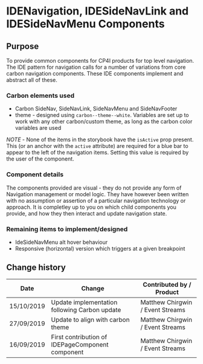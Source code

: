 # IDENavigation, IDESideNavLink and IDESideNavMenu Components

## Purpose

To provide common components for CP4I products for top level navigation. The IDE
pattern for navigation calls for a number of variations from core carbon
navigation components. These IDE components implement and abstract all of these.

### Carbon elements used

- Carbon SideNav, SideNavLink, SideNavMenu and SideNavFooter
- theme - designed using `carbon--theme--white`. Variables are set up to work
  with any other carbon/custom theme, as long as the carbon color variables are
  used

_NOTE_ - None of the items in the storybook have the `isActive` prop present.
This (or an anchor with the `active` attribute) are required for a blue bar to
appear to the left of the navigation items. Setting this value is required by
the user of the component.

### Component details

The components provided are visual - they do not provide any form of Navigation
management or model logic. They have however been written with no assumption or
assertion of a particular navigation technology or approach. It is completley up
to you on which child components you provide, and how they then interact and
update navigation state.

### Remaining items to implement/designed

- IdeSideNavMenu alt hover behaviour
- Responsive (horizontal) version which triggers at a given breakpoint

## Change history

| Date       | Change                                           | Contributed by / Product         |
| ---------- | ------------------------------------------------ | -------------------------------- |
| 15/10/2019 | Update implementation following Carbon update    | Matthew Chirgwin / Event Streams |
| 27/09/2019 | Update to align with carbon theme                | Matthew Chirgwin / Event Streams |
| 16/09/2019 | First contribution of IDEPageComponent component | Matthew Chirgwin / Event Streams |
